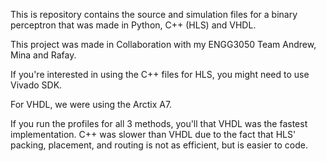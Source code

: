 This is repository contains the source and simulation files for a binary perceptron that was made in Python, C++ (HLS) and VHDL.

This project was made in Collaboration with my ENGG3050 Team Andrew, Mina and Rafay.

If you're interested in using the C++ files for HLS, you might need to use Vivado SDK.

For VHDL, we were using the Arctix A7.

If you run the profiles for all 3 methods, you'll that VHDL was the fastest implementation. C++ was slower than VHDL due to the fact that HLS' 
packing, placement, and routing is not as efficient, but is easier to code.
